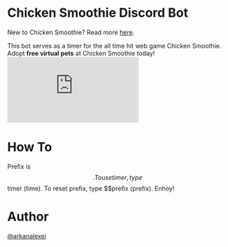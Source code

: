 # Chicken Smoothie Discord Bot
New to Chicken Smoothie? Read more [here](https://www.chickensmoothie.com/). <br>

This bot serves as a timer for the all time hit web game Chicken Smoothie. Adopt **free virtual pets** at Chicken Smoothie today!
![img](https://static.chickensmoothie.com/trans.php?k=BF5443E3CB43E4821DFF23BAF3F1BE4C&i=0wQ43SOwbBaDO2DrhWPj_Q)

# How To
Prefix is $$. To use timer, type $$timer (time). To reset prefix, type $$prefix (prefix). Enhoy!

# Author
[@arkanalexei](github.com/arkanalexei)

